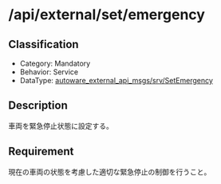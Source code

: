 # /api/external/set/emergency

## Classification

- Category: Mandatory
- Behavior: Service
- DataType: [autoware_external_api_msgs/srv/SetEmergency](https://github.com/tier4/autoware_api_msgs/blob/main/autoware_external_api_msgs/srv/SetEmergency.srv)

## Description

車両を緊急停止状態に設定する。

## Requirement

現在の車両の状態を考慮した適切な緊急停止の制御を行うこと。

